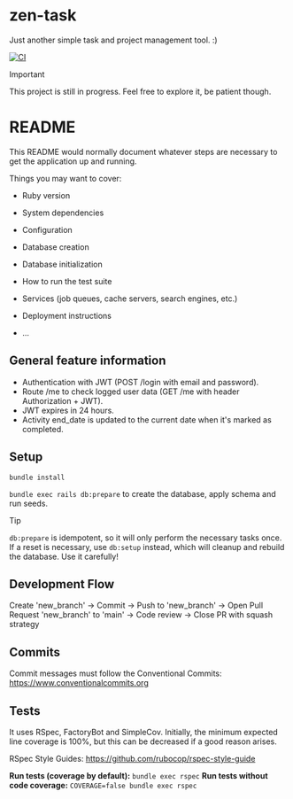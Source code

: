 # zen-task
Just another simple task and project management tool. :)

[![CI](https://github.com/pitagg/zen-task/actions/workflows/ci.yml/badge.svg)](https://github.com/pitagg/zen-task/actions/workflows/ci.yml)

> [!IMPORTANT]
> This project is still in progress. Feel free to explore it, be patient though.

# README

This README would normally document whatever steps are necessary to get the
application up and running.

Things you may want to cover:

* Ruby version

* System dependencies

* Configuration

* Database creation

* Database initialization

* How to run the test suite

* Services (job queues, cache servers, search engines, etc.)

* Deployment instructions

* ...


## General feature information

- Authentication with JWT (POST /login with email and password).
- Route /me to check logged user data (GET /me with header Authorization + JWT).
- JWT expires in 24 hours.
- Activity end_date is updated to the current date when it's marked as completed.

## Setup

`bundle install`

`bundle exec rails db:prepare` to create the database, apply schema and run seeds.

> [!TIP]
> `db:prepare` is idempotent, so it will only perform the necessary tasks once. If a reset is necessary, use `db:setup` instead, which will cleanup and rebuild the database. Use it carefully!


## Development Flow

Create 'new_branch' -> Commit -> Push to 'new_branch' -> Open Pull Request 'new_branch' to 'main' -> Code review -> Close PR with squash strategy

## Commits

Commit messages must follow the Conventional Commits: https://www.conventionalcommits.org

## Tests

It uses RSpec, FactoryBot and SimpleCov. Initially, the minimum expected line coverage is 100%, but this can be decreased if a good reason arises.

RSpec Style Guides: https://github.com/rubocop/rspec-style-guide

**Run tests (coverage by default):** `bundle exec rspec`
**Run tests without code coverage:** `COVERAGE=false bundle exec rspec`
